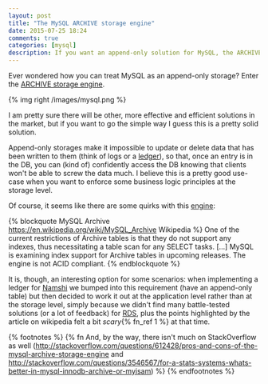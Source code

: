 ```yaml
---
layout: post
title: "The MySQL ARCHIVE storage engine"
date: 2015-07-25 18:24
comments: true
categories: [mysql]
description: If you want an append-only solution for MySQL, the ARCHIVE engine might be for you
---
```


Ever wondered how you can treat MySQL as an append-only storage?
Enter the [ARCHIVE storage engine](https://dev.mysql.com/doc/refman/5.5/en/archive-storage-engine.html).

<!-- more -->

{% img right /images/mysql.png %}

I am pretty sure there will be other, more effective and efficient
solutions in the market, but if you want to go the simple way
I guess this is a pretty solid solution.

Append-only storages make it impossible to update  or delete data that has been
written to them (think of logs or a [ledger](https://en.wikipedia.org/wiki/Ledger)),
so that, once an entry is in the DB, you can (kind of) confidently
access the DB knowing that clients won't  be able to screw the data
much. I believe this is a pretty good use-case when you want to enforce
some business logic principles at the storage level.

Of course, it seems like there are some quirks with this
[engine](https://en.wikipedia.org/wiki/MySQL_Archive):

{% blockquote MySQL Archive https://en.wikipedia.org/wiki/MySQL_Archive Wikipedia %}
One of the current restrictions of Archive tables is that they do not support any indexes, thus necessitating a table scan for any SELECT tasks.
[...] MySQL is examining index support for Archive tables in upcoming releases.
The engine is not ACID compliant.
{% endblockquote %}

It is, though, an interesting option for some scenarios: when implementing
a ledger for [Namshi](https://www.namshi.com) we bumped into
this requirement (have an append-only table) but then decided to work it
out at the application level rather than at the storage level, simply because
we didn't find many battle-tested solutions (or a lot of feedback) for
[RDS](http://aws.amazon.com/rds/mysql/), plus the points highlighted by
the article on wikipedia felt a bit *scary*{% fn_ref 1 %} at that time.

{% footnotes %}
  {% fn And, by the way, there isn't much on StackOverflow as well (http://stackoverflow.com/questions/612428/pros-and-cons-of-the-mysql-archive-storage-engine and http://stackoverflow.com/questions/3546567/for-a-stats-systems-whats-better-in-mysql-innodb-archive-or-myisam) %}
{% endfootnotes %}
